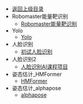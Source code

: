 - [返回上级目录](../_sidebar.md)
- Robomaster能量靶识别
    - [Robomaster能量靶识别](Robomaster能量靶识别/Robomaster能量靶识别.md)
- Yolo
    - [Yolo](Yolo/Yolo.md)
- 人脸识别
    - [初试人脸识别](人脸识别/初试人脸识别.md)
- 人脸识别2
    - [人脸识别AI课程项目](人脸识别2/人脸识别AI课程项目.md)
- 姿态估计_HMFormer
    - [HMFormer](姿态估计_HMFormer/HMFormer.md)
- 姿态估计_alphapose
    - [alphapose](姿态估计_alphapose/alphapose.md)